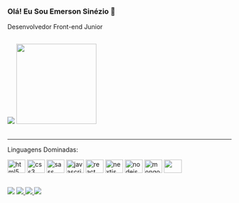 ### Olá! Eu Sou Emerson Sinézio 👋

  <span>Desenvolvedor Front-end Junior</span>

  ##
<div>
<picture>
<source 
  srcset="https://github-readme-stats.vercel.app/api?username=EmersonSinezio&show_icons=true&theme=highcontrast"
  media="(prefers-color-scheme: dark)"
  height='180em'
/>
<source
  srcset="https://github-readme-stats.vercel.app/api?username=EmersonSinezio&show_icons=true"
  media="(prefers-color-scheme: light), (prefers-color-scheme: no-preference)"
/>
<img src="https://github-readme-stats.vercel.app/api?username=EmersonSinezio&show_icons=true" />
</picture>
<img height='180em' src="https://github-readme-stats.vercel.app/api/top-langs/?username=EmersonSinezio&layout=compact&theme=highcontrast"/>
</div>
<br/>
  <hr/>
  
  <span>Linguagens Dominadas:</span>
  
<div style ="display='inline-block'">
    <img alt='html5' src="https://cdn.jsdelivr.net/gh/devicons/devicon/icons/html5/html5-original.svg" width ='40' height='30'/>
    <img alt='css3' src="https://cdn.jsdelivr.net/gh/devicons/devicon/icons/css3/css3-original.svg" width ='40' height='30'/>
    <img alt='sass' src="https://cdn.jsdelivr.net/gh/devicons/devicon/icons/sass/sass-original.svg" width ='40' height='30'/>
    <img alt='javascript' src="https://cdn.jsdelivr.net/gh/devicons/devicon/icons/javascript/javascript-original.svg" width ='40' height='30'/>
    <img alt='react' src="https://cdn.jsdelivr.net/gh/devicons/devicon/icons/react/react-original.svg" width ='40' height='30'/>
    <img alt='nextjs' src="https://cdn.jsdelivr.net/gh/devicons/devicon/icons/nextjs/nextjs-line.svg" width ='40' height='30'/>
    <img alt='nodejs' src="https://cdn.jsdelivr.net/gh/devicons/devicon/icons/nodejs/nodejs-original.svg" width ='40' height='30'/>
    <img alt='mongodb' src="https://cdn.jsdelivr.net/gh/devicons/devicon/icons/mongodb/mongodb-plain-wordmark.svg" width ='40' height='30'/>
    <img src="https://cdn.jsdelivr.net/gh/devicons/devicon/icons/vuejs/vuejs-original-wordmark.svg" width ='40' height='30' />
</div>

  ##

<div> 
  <a href = "mailto:emerson.sineziio@gmail.com"><img src="https://img.shields.io/badge/-Gmail-%23333?style=for-the-badge&logo=gmail&logoColor=white" target="_blank"></a>
  <a href="https://www.linkedin.com/in/emerson-sineziio" target="_blank">
  <img src="https://img.shields.io/badge/-LinkedIn-%230077B5?style=for-the-badge&logo=linkedin&logoColor=white" target="_blank">
  </a> 
  <a href='https://t.me/EmersonSineziio'>
    <img src='https://img.shields.io/badge/Telegram-2CA5E0?style=for-the-badge&logo=telegram&logoColor=white'/>
  <a/>
    <a href="https://wa.me/5585992393911"><img src="https://img.shields.io/badge/WhatsApp-25D366?style=for-the-badge&logo=whatsapp&logoColor=white"/></a>
</div>
